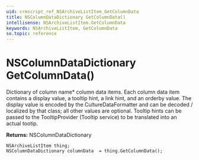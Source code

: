 ```yaml
---
uid: crmscript_ref_NSArchiveListItem_GetColumnData
title: NSColumnDataDictionary GetColumnData()
intellisense: NSArchiveListItem.GetColumnData
keywords: NSArchiveListItem, GetColumnData
so.topic: reference
---
```


# NSColumnDataDictionary GetColumnData()

Dictionary of column name* column data items. Each column data item contains a display value, a tooltip hint, a link hint, and an orderby value. <para/>The display value is encoded by the CultureDataFormatter and can be decoded / localized by that class; all other values are optional. <para/>Tooltip hints can be passed to the TooltipProvider (Tooltip service) to be translated into an actual tootip.

**Returns:** NSColumnDataDictionary

```crmscript
NSArchiveListItem thing;
NSColumnDataDictionary columnData  = thing.GetColumnData();
```

